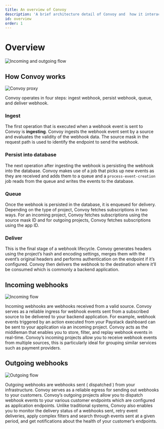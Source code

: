 ```yaml
---
title: An overview of Convoy
description: 'A brief architecture detail of Convoy and  how it interacts with its component.'
id: overview
order: 1
---
```

# Overview

![Incoming and outgoing flow](/docs-assets/webhook-flow.png)

## How Convoy works 

![Convoy proxy](/docs-assets/proxy.png)

Convoy operates in four steps: ingest webhook, persist webhook, queue, and deliver webhook.

### Ingest

The first operation that is executed when a webhook event is sent to Convoy is ******************ingesting******************. Convoy ingests the webhook event sent by a source and evaluates the validity of the webhook data. The source mask in the request path is used to identify the endpoint to send the webhook.

### Persist into database

The next operation after ingesting the webhook is persisting the webhook into the database. Convoy makes use of a job that picks up new events as they are received and adds them to a queue and a `process-event-creation` job reads from the queue and writes the events to the database.

### Queue

Once the webhook is persisted in the database, it is enqueued for delivery. Depending on the type of project, Convoy fetches subscriptions in two ways. For an incoming project, Convoy fetches subscriptions using the source mask ID and for outgoing projects, Convoy fetches subscriptions using the app ID.

### Deliver

This is the final stage of a webhook lifecycle. Convoy generates headers using the project’s hash and encoding settings, merges them with the event’s original headers and performs authentication on the endpoint if it’s configured. Convoy then delivers the webhook to the destination where it’ll be consumed which is commonly a backend application.

## Incoming webhooks

![Incoming flow](/docs-assets/incoming.png)

Incoming webhooks are webhooks received from a valid source. Convoy serves as a reliable ingress for webhook events sent from a subscribed source to be delivered to your backend application. For example, webhook events triggered by an action executed from your Paystack dashboard can be sent to your application via an incoming project. Convoy acts as the middleman that enables you to store, filter, and replay webhook events in real-time. Convoy’s incoming projects allow you to receive webhook events from multiple sources, this is particularly ideal for grouping similar services such as payment providers.

## Outgoing webhooks

![Outgoing flow](/docs-assets/outgoing.png)

Outgoing webhooks are webhooks sent ( dispatched ) from your infrastructure. Convoy serves as a reliable egress for sending out webhooks to your customers. Convoy’s outgoing projects allow you to dispatch webhook events to your various customer endpoints which are configured as application endpoints. Unlike traditional systems, Convoy also enables you to monitor the delivery status of a webhooks sent, retry event deliveries, apply complex filters and search through events sent at a given period, and get notifications about the health of your customer’s endpoints.
